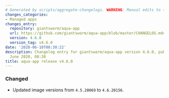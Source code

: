 ```yaml
---
# Generated by scripts/aggregate-changelogs. WARNING: Manual edits to this files will be overwritten.
changes_categories:
- Managed apps
changes_entry:
  repository: giantswarm/aqua-app
  url: https://github.com/giantswarm/aqua-app/blob/master/CHANGELOG.md#460-2020-06-09
  version: 4.6.0
  version_tag: v4.6.0
date: '2020-06-10T08:30:22'
description: Changelog entry for giantswarm/aqua-app version 4.6.0, published on 10
  June 2020, 08:30
title: aqua-app release v4.6.0
---
```


### Changed
- Updated image versions from `4.5.20069` to `4.6.20156`.
